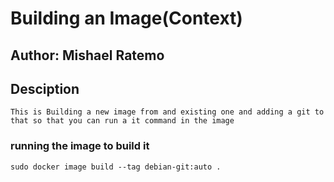 # Building an Image(Context)

## Author: Mishael Ratemo

## Desciption
    This is Building a new image from and existing one and adding a git to that so that you can run a it command in the image

### running the image to build it
    sudo docker image build --tag debian-git:auto .

 